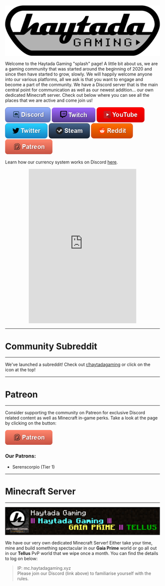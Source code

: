 ![Haytada Gaming](HaytadaGaming.png)  


Welcome to the Haytada Gaming "splash" page! A little bit about us, we are a gaming community that was started around the beginning of 2020 and since then have started to grow, slowly. We will happily welcome anyone into our various platforms, all we ask is that you want to engage and become a part of the community. We have a Discord server that is the main central point for communication as well as our newest addition... our own dedicated Minecraft server. Check out below where you can see all the places that we are active and come join us!  
  
 
[![Discord](Discord.png)](https://discord.gg/GrQgQTS)
[![Twitch](Twitch.png)](https://twitch.tv/haytada)
[![YouTube](YouTube.png)](https://www.youtube.com/channel/UCq47SvfvPnVSp7m5DLXZW7Q)
[![Twitter](Twitter.png)](https://www.twitter.com/haytadagaming)
[![Steam](Steam.png)](https://steamcommunity.com/groups/haytada)
[![Reddit](Reddit.png)](https://www.reddit.com/r/haytadagaming/)
[![Patreon](Patreon.png)](https://www.patreon.com/haytada)  


Learn how our currency system works on Discord [here](https://haytadagaming.xyz/currency).

<center><div class="discord">
<iframe src="https://discordapp.com/widget?id=421989895020609537&theme=dark" width="350" height="500" allowtransparency="true" frameborder="0" sandbox="allow-popups allow-popups-to-escape-sandbox allow-same-origin allow-scripts"></iframe>
</div></center>

----

# Community Subreddit

----

We've launched a subreddit! Check out [r/haytadagaming](https://www.reddit.com/r/haytadagaming/) or click on the icon at the top!

----

# Patreon

----

Consider supporting the community on Patreon for exclusive Discord related content as well as Minecraft in-game perks. Take a look at the page by clicking on the button:

[![Patreon](Patreon.png)](https://www.patreon.com/haytada)

### Our Patrons:

- Serenscorpio (Tier 1)

----

# Minecraft Server

----

![Minecraft](Minecraft.png)  

We have our very own dedicated Minecraft Server! Either take your time, mine and build something spectacular in our **Gaia Prime** world or go all out in our **Tellus** PvP world that we wipe once a month. You can find the details to log on below:  

> IP: mc.haytadagaming.xyz  
> Please join our Discord (link above) to familiarise yourself with the rules. 

